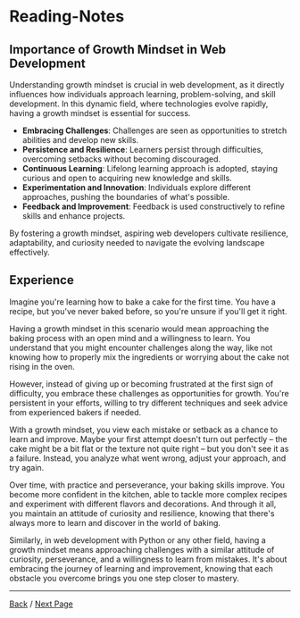 # Reading-Notes

## Importance of Growth Mindset in Web Development

Understanding growth mindset is crucial in web development, as it directly influences how individuals approach learning, problem-solving, and skill development. In this dynamic field, where technologies evolve rapidly, having a growth mindset is essential for success.

- **Embracing Challenges**: Challenges are seen as opportunities to stretch abilities and develop new skills.
- **Persistence and Resilience**: Learners persist through difficulties, overcoming setbacks without becoming discouraged.
- **Continuous Learning**: Lifelong learning approach is adopted, staying curious and open to acquiring new knowledge and skills.
- **Experimentation and Innovation**: Individuals explore different approaches, pushing the boundaries of what's possible.
- **Feedback and Improvement**: Feedback is used constructively to refine skills and enhance projects.

By fostering a growth mindset, aspiring web developers cultivate resilience, adaptability, and curiosity needed to navigate the evolving landscape effectively.

## Experience

Imagine you're learning how to bake a cake for the first time. You have a recipe, but you've never baked before, so you're unsure if you'll get it right.

Having a growth mindset in this scenario would mean approaching the baking process with an open mind and a willingness to learn. You understand that you might encounter challenges along the way, like not knowing how to properly mix the ingredients or worrying about the cake not rising in the oven.

However, instead of giving up or becoming frustrated at the first sign of difficulty, you embrace these challenges as opportunities for growth. You're persistent in your efforts, willing to try different techniques and seek advice from experienced bakers if needed.

With a growth mindset, you view each mistake or setback as a chance to learn and improve. Maybe your first attempt doesn't turn out perfectly – the cake might be a bit flat or the texture not quite right – but you don't see it as a failure. Instead, you analyze what went wrong, adjust your approach, and try again.

Over time, with practice and perseverance, your baking skills improve. You become more confident in the kitchen, able to tackle more complex recipes and experiment with different flavors and decorations. And through it all, you maintain an attitude of curiosity and resilience, knowing that there's always more to learn and discover in the world of baking.

Similarly, in web development with Python or any other field, having a growth mindset means approaching challenges with a similar attitude of curiosity, perseverance, and a willingness to learn from mistakes. It's about embracing the journey of learning and improvement, knowing that each obstacle you overcome brings you one step closer to mastery.

---

[Back](CLI.md) / [Next Page](Cryptography.md)
